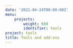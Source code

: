 ```yaml
---
date: '2021-04-24T00:00:00Z'
menu:
    projects:
        weight: 600
        identifier: tools
project: tools
title: Tools and add-ons
---
```

